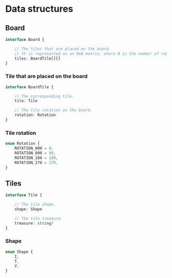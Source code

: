 # Data structures

## Board

```ts
interface Board {

    // The tiles that are placed on the board.
    // It is represented as an NxN matrix, where N is the number of rows and columns.
    tiles: BoardTile[][]
}
```

### Tile that are placed on the board

```ts
interface BoardTile {

    // The corresponding tile.
    tile: Tile

    // The tile rotation on the board.
    rotation: Rotation    
}
```

### Tile rotation

```ts
enum Rotation {
    ROTATION_000 = 0,
    ROTATION_090 = 90,
    ROTATION_180 = 180,
    ROTATION_270 = 270,
}
```

## Tiles

```ts
interface Tile {

    // The tile shape.
    shape: Shape

    // The tile treasure.
    treasure: string?
}
```

### Shape

```ts
enum Shape {
    I,
    T,
    V,
}
```
